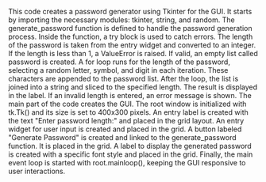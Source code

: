 This code creates a password generator using Tkinter for the GUI. It starts by importing the necessary 
modules: tkinter, string, and random. The generate_password function is defined to handle the password generation process. Inside the function, 
a try block is used to catch errors. The length of the password is taken from the entry widget and converted to an integer. If the length is less than 1, 
a ValueError is raised. If valid, an empty list called password is created. A for loop runs for the length of the password, selecting a random letter, symbol, 
and digit in each iteration. These characters are appended to the password list. After the loop, the list is joined into a string and sliced to the specified length.
The result is displayed in the label. If an invalid length is entered, an error message is shown.
The main part of the code creates the GUI. The root window is initialized with tk.Tk() and its size is set to 400x300 pixels. 
An entry label is created with the text "Enter password length:" and placed in the grid layout. An entry widget for user input is created and placed in the grid. 
A button labeled "Generate Password" is created and linked to the generate_password function. It is placed in the grid. 
A label to display the generated password is created with a specific font style and placed in the grid. 
Finally, the main event loop is started with root.mainloop(), keeping the GUI responsive to user interactions.
